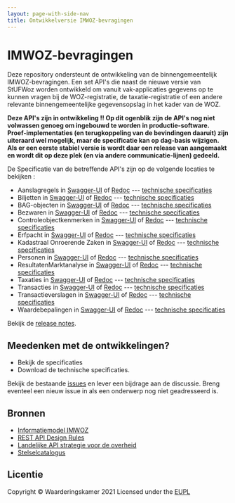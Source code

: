 ```yaml
---
layout: page-with-side-nav
title: Ontwikkelversie IMWOZ-bevragingen
---
```


# IMWOZ-bevragingen

Deze repository ondersteunt de ontwikkeling van de binnengemeentelijk IMWOZ-bevragingen.
Een set API's die naast de nieuwe versie van StUFWoz worden ontwikkeld om vanuit vak-applicaties gegevens op te kunnen vragen bij de WOZ-registratie, de taxatie-registratie of een andere relevante binnengemeentelijke gegevensopslag in het kader van de WOZ.

**Deze API's zijn in ontwikkeling !! Op dit ogenblik zijn de API's nog niet volwassen genoeg om ingebouwd te worden in productie-software.**
**Proef-implementaties (en terugkoppeling van de bevindingen daaruit) zijn uiteraard wel mogelijk, maar de specificatie kan op dag-basis wijzigen.**
**Als er een eerste stabiel versie is wordt daar een release van aangemaakt en wordt dit op deze plek (en via andere communicatie-lijnen) gedeeld.**

De Specificatie van de betreffende API's zijn op de volgende locaties te bekijken :
 - Aanslagregels in [Swagger-UI](./ASL-swagger-ui) of [Redoc](./ASL-redoc) --- [technische specificaties](https://github.com/VNG-Realisatie/IMWOZ-bevragingen/tree/main/specificatie/ASL/openapi.yaml)
 - Biljetten in [Swagger-UI](./BLJ-swagger-ui) of [Redoc](./BLJ-redoc) --- [technische specificaties](https://github.com/VNG-Realisatie/IMWOZ-bevragingen/tree/main/specificatie/BLJ/openapi.yaml)
 - BAG-objecten in [Swagger-UI](./BAG-swagger-ui) of [Redoc](./BAG-redoc) --- [technische specificaties](https://github.com/VNG-Realisatie/IMWOZ-bevragingen/tree/main/specificatie/BAG/openapi.yaml)
 - Bezwaren in [Swagger-UI](./BZW-swagger-ui) of [Redoc](./ZWG-redoc) --- [technische specificaties](https://github.com/VNG-Realisatie/IMWOZ-bevragingen/tree/main/specificatie/BZW/openapi.yaml)
 - Controleobjectkenmerken in [Swagger-UI](./CTL-swagger-ui) of [Redoc](./CTL-redoc) --- [technische specificaties](https://github.com/VNG-Realisatie/IMWOZ-bevragingen/tree/main/specificatie/CTL/openapi.yaml)
 - Erfpacht in [Swagger-UI](./Erfpacht-swagger-ui) of [Redoc](./Erfpacht-redoc) --- [technische specificaties](https://github.com/VNG-Realisatie/IMWOZ-bevragingen/tree/main/specificatie/Erfpacht/openapi.yaml)
 - Kadastraal Onroerende Zaken in [Swagger-UI](./KOZ-swagger-ui) of [Redoc](./KOZ-redoc) --- [technische specificaties](https://github.com/VNG-Realisatie/IMWOZ-bevragingen/tree/main/specificatie/KOZ/openapi.yaml)
 - Personen in [Swagger-UI](./PRS-swagger-ui) of [Redoc](./PRS-redoc) --- [technische specificaties](./specificatie/PRS/openapi.yaml)
 - ResultatenMarktanalyse in [Swagger-UI](./RMA-swagger-ui) of [Redoc](./RMA-redoc) --- [technische specificaties](https://github.com/VNG-Realisatie/IMWOZ-bevragingen/tree/main/specificatie/RMA/openapi.yaml)
 - Taxaties in [Swagger-UI](./TAX-swagger-ui) of [Redoc](./TAX-redoc) --- [technische specificaties](https://github.com/VNG-Realisatie/IMWOZ-bevragingen/tree/main/specificatie/TAX/openapi.yaml)
 - Transacties in [Swagger-UI](./TRN-swagger-ui) of [Redoc](./TRN-redoc) --- [technische specificaties](https://github.com/VNG-Realisatie/IMWOZ-bevragingen/tree/main/specificatie/TRN/openapi.yaml)
 - Transactieverslagen in [Swagger-UI](./TVS-swagger-ui) of [Redoc](./TVS-redoc) --- [technische specificaties](https://github.com/VNG-Realisatie/IMWOZ-bevragingen/tree/main/specificatie/TVS/openapi.yaml)
 - Waardebepalingen in [Swagger-UI](./WBP-swagger-ui) of [Redoc](./WBP-redoc) --- [technische specificaties](https://github.com/VNG-Realisatie/IMWOZ-bevragingen/tree/main/specificatie/WBP/openapi.yaml)


Bekijk de [release notes](./releasenotes).

## Meedenken met de ontwikkelingen?

* Bekijk de specificaties
* Download de technische specificaties.

Bekijk de bestaande [issues](./issues) en lever een bijdrage aan de discussie. Breng eventeel een nieuw issue in als een onderwerp nog niet geadresseerd is.

## Bronnen

* [Informatiemodel IMWOZ](https://imvertor-tst.armatiek.nl/modellen/IMWOZ/IMWOZ.html)
* [REST API Design Rules](https://docs.geostandaarden.nl/api/API-Designrules/)
* [Landelijke API strategie voor de overheid](https://geonovum.github.io/KP-APIs/)
* [Stelselcatalogus](https://www.stelselcatalogus.nl/registraties/registratie?id=http://opendata.stelselcatalogus.nl/id/registratie/WOZ)


## Licentie

Copyright &copy; Waarderingskamer 2021
Licensed under the [EUPL](https://github.com/VNG-Realisatie/IMWOZ-bevragingen/blob/master/LICENCE.md)

